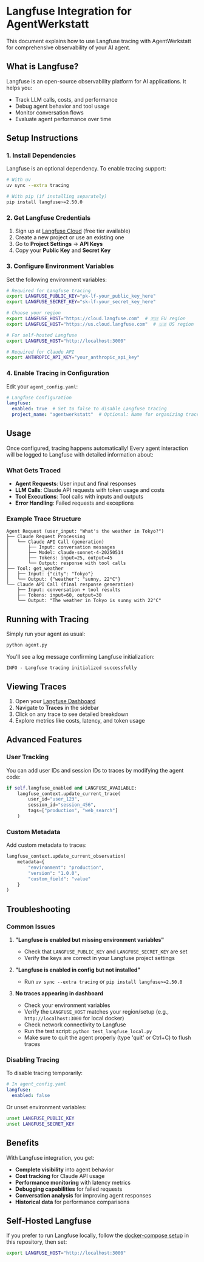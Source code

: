 # Langfuse Integration for AgentWerkstatt

This document explains how to use Langfuse tracing with AgentWerkstatt for comprehensive observability of your AI agent.

## What is Langfuse?

Langfuse is an open-source observability platform for AI applications. It helps you:
- Track LLM calls, costs, and performance
- Debug agent behavior and tool usage
- Monitor conversation flows
- Evaluate agent performance over time

## Setup Instructions

### 1. Install Dependencies

Langfuse is an optional dependency. To enable tracing support:

```bash
# With uv
uv sync --extra tracing

# With pip (if installing separately)
pip install langfuse>=2.50.0
```

### 2. Get Langfuse Credentials

1. Sign up at [Langfuse Cloud](https://cloud.langfuse.com) (free tier available)
2. Create a new project or use an existing one
3. Go to **Project Settings** → **API Keys**
4. Copy your **Public Key** and **Secret Key**

### 3. Configure Environment Variables

Set the following environment variables:

```bash
# Required for Langfuse tracing
export LANGFUSE_PUBLIC_KEY="pk-lf-your_public_key_here"
export LANGFUSE_SECRET_KEY="sk-lf-your_secret_key_here"

# Choose your region
export LANGFUSE_HOST="https://cloud.langfuse.com"  # 🇪🇺 EU region
export LANGFUSE_HOST="https://us.cloud.langfuse.com"  # 🇺🇸 US region

# For self-hosted Langfuse
export LANGFUSE_HOST="http://localhost:3000"

# Required for Claude API
export ANTHROPIC_API_KEY="your_anthropic_api_key"
```

### 4. Enable Tracing in Configuration

Edit your `agent_config.yaml`:

```yaml
# Langfuse Configuration
langfuse:
  enabled: true  # Set to false to disable Langfuse tracing
  project_name: "agentwerkstatt"  # Optional: Name for organizing traces
```

## Usage

Once configured, tracing happens automatically! Every agent interaction will be logged to Langfuse with detailed information about:

### What Gets Traced

- **Agent Requests**: User input and final responses
- **LLM Calls**: Claude API requests with token usage and costs
- **Tool Executions**: Tool calls with inputs and outputs
- **Error Handling**: Failed requests and exceptions

### Example Trace Structure

```
Agent Request (user_input: "What's the weather in Tokyo?")
├── Claude Request Processing
│   └── Claude API Call (generation)
│       ├── Input: conversation messages
│       ├── Model: claude-sonnet-4-20250514
│       ├── Tokens: input=25, output=45
│       └── Output: response with tool calls
├── Tool: get_weather
│   ├── Input: {"city": "Tokyo"}
│   └── Output: {"weather": "sunny, 22°C"}
└── Claude API Call (final response generation)
    ├── Input: conversation + tool results
    ├── Tokens: input=60, output=30
    └── Output: "The weather in Tokyo is sunny with 22°C"
```

## Running with Tracing

Simply run your agent as usual:

```bash
python agent.py
```

You'll see a log message confirming Langfuse initialization:
```
INFO - Langfuse tracing initialized successfully
```

## Viewing Traces

1. Open your [Langfuse Dashboard](https://cloud.langfuse.com)
2. Navigate to **Traces** in the sidebar
3. Click on any trace to see detailed breakdown
4. Explore metrics like costs, latency, and token usage

## Advanced Features

### User Tracking

You can add user IDs and session IDs to traces by modifying the agent code:

```python
if self.langfuse_enabled and LANGFUSE_AVAILABLE:
    langfuse_context.update_current_trace(
        user_id="user_123",
        session_id="session_456",
        tags=["production", "web_search"]
    )
```

### Custom Metadata

Add custom metadata to traces:

```python
langfuse_context.update_current_observation(
    metadata={
        "environment": "production",
        "version": "1.0.0",
        "custom_field": "value"
    }
)
```

## Troubleshooting

### Common Issues

1. **"Langfuse is enabled but missing environment variables"**
   - Check that `LANGFUSE_PUBLIC_KEY` and `LANGFUSE_SECRET_KEY` are set
   - Verify the keys are correct in your Langfuse project settings

2. **"Langfuse is enabled in config but not installed"**
   - Run `uv sync --extra tracing` or `pip install langfuse>=2.50.0`

3. **No traces appearing in dashboard**
   - Check your environment variables
   - Verify the `LANGFUSE_HOST` matches your region/setup (e.g., `http://localhost:3000` for local docker)
   - Check network connectivity to Langfuse
   - Run the test script: `python test_langfuse_local.py`
   - Make sure to quit the agent properly (type 'quit' or Ctrl+C) to flush traces

### Disabling Tracing

To disable tracing temporarily:

```yaml
# In agent_config.yaml
langfuse:
  enabled: false
```

Or unset environment variables:
```bash
unset LANGFUSE_PUBLIC_KEY
unset LANGFUSE_SECRET_KEY
```

## Benefits

With Langfuse integration, you get:

- **Complete visibility** into agent behavior
- **Cost tracking** for Claude API usage
- **Performance monitoring** with latency metrics
- **Debugging capabilities** for failed requests
- **Conversation analysis** for improving agent responses
- **Historical data** for performance comparisons

## Self-Hosted Langfuse

If you prefer to run Langfuse locally, follow the [docker-compose setup](./3rd_party/LANGFUSE_SETUP.md) in this repository, then set:

```bash
export LANGFUSE_HOST="http://localhost:3000"
```
